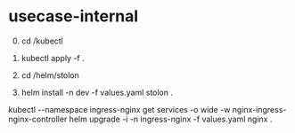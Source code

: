 # usecase-internal

0) cd /kubectl
1) kubectl apply -f .

2) cd /helm/stolon
3) helm install -n dev -f values.yaml stolon .

kubectl --namespace ingress-nginx get services -o wide -w nginx-ingress-nginx-controller
helm upgrade -i -n ingress-nginx -f values.yaml nginx .